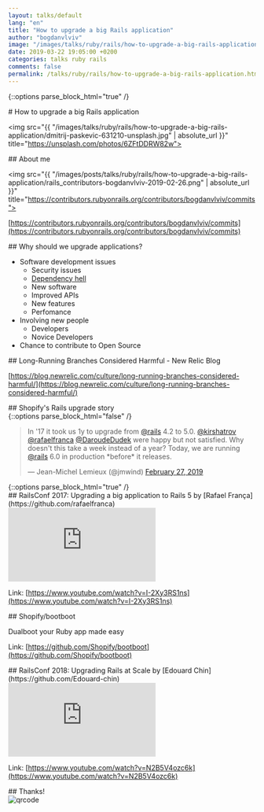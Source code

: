 ```yaml
---
layout: talks/default
lang: "en"
title: "How to upgrade a big Rails application"
author: "bogdanvlviv"
image: "/images/talks/ruby/rails/how-to-upgrade-a-big-rails-application/dmitrij-paskevic-631210-unsplash.jpg"
date: 2019-03-22 19:05:00 +0200
categories: talks ruby rails
comments: false
permalink: /talks/ruby/rails/how-to-upgrade-a-big-rails-application.html
---
```


{::options parse_block_html="true" /}

<div class="talk-slide">
# How to upgrade a big Rails application

<img src="{{ "/images/talks/ruby/rails/how-to-upgrade-a-big-rails-application/dmitrij-paskevic-631210-unsplash.jpg" | absolute_url }}" title="https://unsplash.com/photos/6ZFtDDRW82w">
</div>

<div class="talk-slide">
## About me

<img src="{{ "/images/posts/talks/ruby/rails/how-to-upgrade-a-big-rails-application/rails_contributors-bogdanvlviv-2019-02-26.png" | absolute_url }}" title="https://contributors.rubyonrails.org/contributors/bogdanvlviv/commits">

[https://contributors.rubyonrails.org/contributors/bogdanvlviv/commits](https://contributors.rubyonrails.org/contributors/bogdanvlviv/commits)
</div>

<div class="talk-slide">
## Why should we upgrade applications?

- Software development issues
  - Security issues
  - [Dependency hell](https://en.wikipedia.org/wiki/Dependency_hell)
  - New software
  - Improved APIs
  - New features
  - Perfomance
- Involving new people
  - Developers
  - Novice Developers
- Chance to contribute to Open Source
</div>

<div class="talk-slide">
## Long-Running Branches Considered Harmful - New Relic Blog

[https://blog.newrelic.com/culture/long-running-branches-considered-harmful/](https://blog.newrelic.com/culture/long-running-branches-considered-harmful/)
</div>

<div class="talk-slide">
## Shopify's Rails upgrade story

<div class="talk-slide-center">
  {::options parse_block_html="false" /}
  <blockquote class="twitter-tweet" data-lang="en"><p lang="en" dir="ltr">In &#39;17 it took us 1y to upgrade from <a href="https://twitter.com/rails?ref_src=twsrc%5Etfw">@rails</a> 4.2 to 5.0. <a href="https://twitter.com/kirshatrov?ref_src=twsrc%5Etfw">@kirshatrov</a> <a href="https://twitter.com/rafaelfranca?ref_src=twsrc%5Etfw">@rafaelfranca</a> <a href="https://twitter.com/DaroudeDudek?ref_src=twsrc%5Etfw">@DaroudeDudek</a> were happy but not satisfied. Why doesn&#39;t this take a week instead of a year? Today, we are running <a href="https://twitter.com/rails?ref_src=twsrc%5Etfw">@rails</a> 6.0 in production *before* it releases.</p>&mdash; Jean-Michel Lemieux (@jmwind) <a href="https://twitter.com/jmwind/status/1100759716022636545?ref_src=twsrc%5Etfw">February 27, 2019</a></blockquote>
  {::options parse_block_html="true" /}
</div>
</div>

<div class="talk-slide">
## RailsConf 2017: Upgrading a big application to Rails 5 by [Rafael França](https://github.com/rafaelfranca)

<iframe src="https://www.youtube.com/embed/I-2Xy3RS1ns" frameborder="0" allowfullscreen></iframe>

Link: [https://www.youtube.com/watch?v=I-2Xy3RS1ns](https://www.youtube.com/watch?v=I-2Xy3RS1ns)
</div>

<div class="talk-slide">
## Shopify/bootboot

Dualboot your Ruby app made easy

Link: [https://github.com/Shopify/bootboot](https://github.com/Shopify/bootboot)
</div>

<div class="talk-slide">
## RailsConf 2018: Upgrading Rails at Scale by [Edouard Chin](https://github.com/Edouard-chin)

<iframe src="https://www.youtube.com/embed/N2B5V4ozc6k" frameborder="0" allowfullscreen></iframe>

Link: [https://www.youtube.com/watch?v=N2B5V4ozc6k](https://www.youtube.com/watch?v=N2B5V4ozc6k)
</div>

<div class="talk-slide">
## Thanks!

<div class="talk-slide-center">
  <img src="{{ "/images/talks/ruby/rails/how-to-upgrade-a-big-rails-application/qrcode.png" | absolute_url }}" title="qrcode">
</div>
<div>
